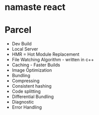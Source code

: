 # namaste react

# Parcel
- Dev Build
- Local Server
- HMR = Hot Module Replacement
- File Watching Algorithm - written in c++
- Caching - Faster Builds
- Image Optimization 
- Bundling 
- Compressing
- Consistent hashing
- Code splitting 
- Differential Bundling
- Diagnostic
- Error Handling